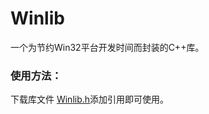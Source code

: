 # Winlib
一个为节约Win32平台开发时间而封装的C++库。
### 使用方法：
下载库文件 [Winlib.h](https://github.com/ryanptr/Winlib/blob/master/Winlib/Winlib/Winlib.h "Title")添加引用即可使用。
